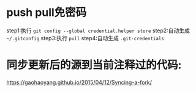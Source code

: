 <!--
 * @Author: your name
 * @Date: 2020-06-09 10:20:20
 * @LastEditTime: 2021-03-22 14:56:05
 * @LastEditors: Please set LastEditors
 * @Description: In User Settings Edit
 * @FilePath: /DeepCTR/笔记/git操作指南.md
--> 
# push pull免密码
step1:执行
`git config --global credential.helper store`
step2:自动生成
`~/.gitconfig`
step3:执行
`pull`
step4:自动生成
`.git-credentials`


# 同步更新后的源到当前注释过的代码: 
https://gaohaoyang.github.io/2015/04/12/Syncing-a-fork/